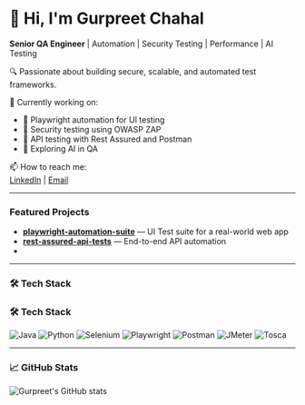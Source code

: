 # 👋 Hi, I'm Gurpreet Chahal

**Senior QA Engineer** | Automation | Security Testing | Performance | AI Testing

🔍 Passionate about building secure, scalable, and automated test frameworks.

💼 Currently working on:  
- 🔧 Playwright automation for UI testing  
- 🔐 Security testing using OWASP ZAP  
- 🚀 API testing with Rest Assured and Postman  
- 🧠 Exploring AI in QA

📫 How to reach me:  
[LinkedIn](https://www.linkedin.com/in/gurpreet-chahal999/) | [Email](mailto:gurpreetgulichahal@gmail.com)

---

###  Featured Projects
-  **[playwright-automation-suite](https://github.com/Gurpreetgulichahal/Rusable-Framework)** — UI Test suite for a real-world web app
-  **[rest-assured-api-tests](https://github.com/...)** — End-to-end API automation
- 

---

### 🛠 Tech Stack
### 🛠 Tech Stack

![Java](https://img.shields.io/badge/Java-007396?style=flat&logo=java&logoColor=white)
![Python](https://img.shields.io/badge/Python-3776AB?style=flat&logo=python&logoColor=white)
![Selenium](https://img.shields.io/badge/Selenium-43B02A?style=flat&logo=selenium&logoColor=white)
![Playwright](https://img.shields.io/badge/Playwright-2EAD33?style=flat&logo=playwright&logoColor=white)
![Postman](https://img.shields.io/badge/Postman-FF6C37?style=flat&logo=postman&logoColor=white)
![JMeter](https://img.shields.io/badge/JMeter-D22128?style=flat&logo=apache-jmeter&logoColor=white)
![Tosca](https://img.shields.io/badge/Tosca_Testing-blue?style=flat&logo=testing-library&logoColor=white)


---

### 📈 GitHub Stats
![Gurpreet's GitHub stats](https://github-readme-stats.vercel.app/api?username=Gurpreetgulichahal&show_icons=true&theme=default)
